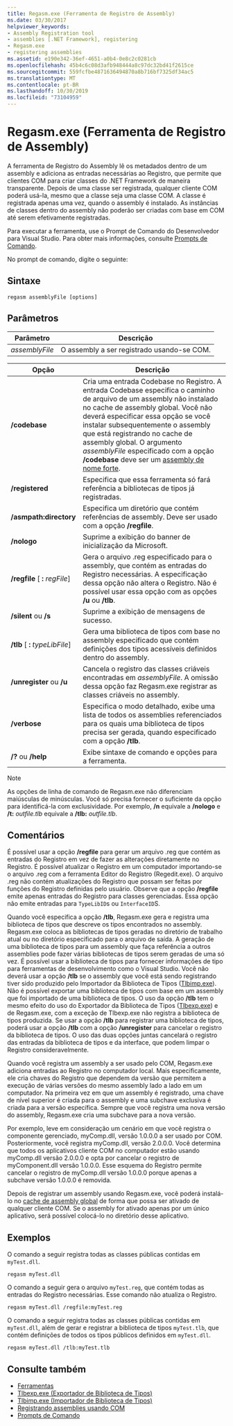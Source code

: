 ```yaml
---
title: Regasm.exe (Ferramenta de Registro de Assembly)
ms.date: 03/30/2017
helpviewer_keywords:
- Assembly Registration tool
- assemblies [.NET Framework], registering
- Regasm.exe
- registering assemblies
ms.assetid: e190e342-36ef-4651-a0b4-0e8c2c0281cb
ms.openlocfilehash: 45b4c6c08d3afb948444a8c97dc32bd41f2615ce
ms.sourcegitcommit: 559fcfbe4871636494870a8b716bf7325df34ac5
ms.translationtype: MT
ms.contentlocale: pt-BR
ms.lasthandoff: 10/30/2019
ms.locfileid: "73104959"
---
```

# <a name="regasmexe-assembly-registration-tool"></a>Regasm.exe (Ferramenta de Registro de Assembly)

A ferramenta de Registro do Assembly lê os metadados dentro de um assembly e adiciona as entradas necessárias ao Registro, que permite que clientes COM para criar classes do .NET Framework de maneira transparente. Depois de uma classe ser registrada, qualquer cliente COM poderá usá-la, mesmo que a classe seja uma classe COM. A classe é registrada apenas uma vez, quando o assembly é instalado. As instâncias de classes dentro do assembly não poderão ser criadas com base em COM até serem efetivamente registradas.

Para executar a ferramenta, use o Prompt de Comando do Desenvolvedor para Visual Studio. Para obter mais informações, consulte [Prompts de Comando](developer-command-prompt-for-vs.md).

No prompt de comando, digite o seguinte:

## <a name="syntax"></a>Sintaxe

```console
regasm assemblyFile [options]
```

## <a name="parameters"></a>Parâmetros

|Parâmetro|Descrição|
|---------------|-----------------|
|*assemblyFile*|O assembly a ser registrado usando-se COM.|

|Opção|Descrição|
|------------|-----------------|
|**/codebase**|Cria uma entrada Codebase no Registro. A entrada Codebase especifica o caminho de arquivo de um assembly não instalado no cache de assembly global. Você não deverá especificar essa opção se você instalar subsequentemente o assembly que está registrando no cache de assembly global. O argumento *assemblyFile* especificado com a opção **/codebase** deve ser um [assembly de nome forte](../../standard/assembly/strong-named.md).|
|**/registered**|Especifica que essa ferramenta só fará referência a bibliotecas de tipos já registradas.|
|**/asmpath:directory**|Especifica um diretório que contém referências de assembly. Deve ser usado com a opção **/regfile**.|
|**/nologo**|Suprime a exibição do banner de inicialização da Microsoft.|
|**/regfile** [ **:** *regFile*]|Gera o arquivo .reg especificado para o assembly, que contém as entradas do Registro necessárias. A especificação dessa opção não altera o Registro. Não é possível usar essa opção com as opções **/u** ou **/tlb**.|
|**/silent** ou **/s**|Suprime a exibição de mensagens de sucesso.|
|**/tlb** [ **:** *typeLibFile*]|Gera uma biblioteca de tipos com base no assembly especificado que contém definições dos tipos acessíveis definidos dentro do assembly.|
|**/unregister** ou **/u**|Cancela o registro das classes criáveis encontradas em *assemblyFile*. A omissão dessa opção faz Regasm.exe registrar as classes criáveis no assembly.|
|**/verbose**|Especifica o modo detalhado, exibe uma lista de todos os assemblies referenciados para os quais uma biblioteca de tipos precisa ser gerada, quando especificado com a opção **/tlb**.|
|**/?** ou **/help**|Exibe sintaxe de comando e opções para a ferramenta.|

> [!NOTE]
> As opções de linha de comando de Regasm.exe não diferenciam maiúsculas de minúsculas. Você só precisa fornecer o suficiente da opção para identificá-la com exclusividade. Por exemplo, **/n** equivale a **/nologo** e **/t:** *outfile.tlb* equivale a **/tlb:** *outfile.tlb*.

## <a name="remarks"></a>Comentários

É possível usar a opção **/regfile** para gerar um arquivo .reg que contém as entradas do Registro em vez de fazer as alterações diretamente no Registro. É possível atualizar o Registro em um computador importando-se o arquivo .reg com a ferramenta Editor do Registro (Regedit.exe). O arquivo .reg não contém atualizações do Registro que possam ser feitas por funções do Registro definidas pelo usuário.  Observe que a opção **/regfile** emite apenas entradas do Registro para classes gerenciadas.  Essa opção não emite entradas para `TypeLibID`s ou `InterfaceID`S.

Quando você especifica a opção **/tlb**, Regasm.exe gera e registra uma biblioteca de tipos que descreve os tipos encontrados no assembly. Regasm.exe coloca as bibliotecas de tipos geradas no diretório de trabalho atual ou no diretório especificado para o arquivo de saída. A geração de uma biblioteca de tipos para um assembly que faça referência a outros assemblies pode fazer várias bibliotecas de tipos serem geradas de uma só vez. É possível usar a biblioteca de tipos para fornecer informações de tipo para ferramentas de desenvolvimento como o Visual Studio. Você não deverá usar a opção **/tlb** se o assembly que você está sendo registrando tiver sido produzido pelo Importador da Biblioteca de Tipos ([Tlbimp.exe](tlbimp-exe-type-library-importer.md)). Não é possível exportar uma biblioteca de tipos com base em um assembly que foi importado de uma biblioteca de tipos. O uso da opção **/tlb** tem o mesmo efeito do uso do Exportador da Biblioteca de Tipos ([Tlbexp.exe](tlbexp-exe-type-library-exporter.md)) e de Regasm.exe, com a exceção de Tlbexp.exe não registra a biblioteca de tipos produzida.  Se usar a opção **/tlb** para registrar uma biblioteca de tipos, poderá usar a opção **/tlb** com a opção **/unregister** para cancelar o registro da biblioteca de tipos. O uso das duas opções juntas cancelará o registro das entradas da biblioteca de tipos e da interface, que podem limpar o Registro consideravelmente.

Quando você registra um assembly a ser usado pelo COM, Regasm.exe adiciona entradas ao Registro no computador local. Mais especificamente, ele cria chaves do Registro que dependem da versão que permitem a execução de várias versões do mesmo assembly lado a lado em um computador. Na primeira vez em que um assembly é registrado, uma chave de nível superior é criada para o assembly e uma subchave exclusiva é criada para a versão específica. Sempre que você registra uma nova versão do assembly, Regasm.exe cria uma subchave para a nova versão.

Por exemplo, leve em consideração um cenário em que você registra o componente gerenciado, myComp.dll, versão 1.0.0.0 a ser usado por COM. Posteriormente, você registra myComp.dll, versão 2.0.0.0. Você determina que todos os aplicativos cliente COM no computador estão usando myComp.dll versão 2.0.0.0 e opta por cancelar o registro de myComponent.dll versão 1.0.0.0. Esse esquema do Registro permite cancelar o registro de myComp.dll versão 1.0.0.0 porque apenas a subchave versão 1.0.0.0 é removida.

Depois de registrar um assembly usando Regasm.exe, você poderá instalá-lo no [cache de assembly global](../app-domains/gac.md) de forma que possa ser ativado de qualquer cliente COM. Se o assembly for ativado apenas por um único aplicativo, será possível colocá-lo no diretório desse aplicativo.

## <a name="examples"></a>Exemplos

O comando a seguir registra todas as classes públicas contidas em `myTest.dll`.

```console
regasm myTest.dll
```

O comando a seguir gera o arquivo `myTest.reg`, que contém todas as entradas do Registro necessárias. Esse comando não atualiza o Registro.

```console
regasm myTest.dll /regfile:myTest.reg
```

O comando a seguir registra todas as classes públicas contidas em `myTest.dll`, além de gerar e registrar a biblioteca de tipos `myTest.tlb`, que contém definições de todos os tipos públicos definidos em `myTest.dll`.

```console
regasm myTest.dll /tlb:myTest.tlb
```

## <a name="see-also"></a>Consulte também

- [Ferramentas](index.md)
- [Tlbexp.exe (Exportador de Biblioteca de Tipos)](tlbexp-exe-type-library-exporter.md)
- [Tlbimp.exe (Importador de Biblioteca de Tipos)](tlbimp-exe-type-library-importer.md)
- [Registrando assemblies usando COM](../interop/registering-assemblies-with-com.md)
- [Prompts de Comando](developer-command-prompt-for-vs.md)
